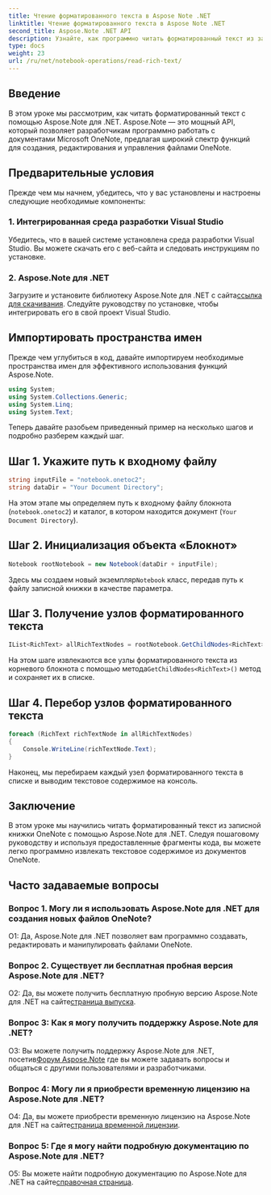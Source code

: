```yaml
---
title: Чтение форматированного текста в Aspose Note .NET
linktitle: Чтение форматированного текста в Aspose Note .NET
second_title: Aspose.Note .NET API
description: Узнайте, как программно читать форматированный текст из записных книжек OneNote с помощью Aspose.Note для .NET. Следуйте нашему пошаговому руководству для легкой интеграции.
type: docs
weight: 23
url: /ru/net/notebook-operations/read-rich-text/
---
```

## Введение

В этом уроке мы рассмотрим, как читать форматированный текст с помощью Aspose.Note для .NET. Aspose.Note — это мощный API, который позволяет разработчикам программно работать с документами Microsoft OneNote, предлагая широкий спектр функций для создания, редактирования и управления файлами OneNote.

## Предварительные условия

Прежде чем мы начнем, убедитесь, что у вас установлены и настроены следующие необходимые компоненты:

### 1. Интегрированная среда разработки Visual Studio

Убедитесь, что в вашей системе установлена среда разработки Visual Studio. Вы можете скачать его с веб-сайта и следовать инструкциям по установке.

### 2. Aspose.Note для .NET

 Загрузите и установите библиотеку Aspose.Note для .NET с сайта[ссылка для скачивания](https://releases.aspose.com/note/net/). Следуйте руководству по установке, чтобы интегрировать его в свой проект Visual Studio.

## Импортировать пространства имен

Прежде чем углубиться в код, давайте импортируем необходимые пространства имен для эффективного использования функций Aspose.Note.

```csharp
using System;
using System.Collections.Generic;
using System.Linq;
using System.Text;
```

Теперь давайте разобьем приведенный пример на несколько шагов и подробно разберем каждый шаг.

## Шаг 1. Укажите путь к входному файлу

```csharp
string inputFile = "notebook.onetoc2";
string dataDir = "Your Document Directory";
```

На этом этапе мы определяем путь к входному файлу блокнота (`notebook.onetoc2`) и каталог, в котором находится документ (`Your Document Directory`).

## Шаг 2. Инициализация объекта «Блокнот»

```csharp
Notebook rootNotebook = new Notebook(dataDir + inputFile);
```

 Здесь мы создаем новый экземпляр`Notebook` класс, передав путь к файлу записной книжки в качестве параметра.

## Шаг 3. Получение узлов форматированного текста

```csharp
IList<RichText> allRichTextNodes = rootNotebook.GetChildNodes<RichText>();
```

 На этом шаге извлекаются все узлы форматированного текста из корневого блокнота с помощью метода`GetChildNodes<RichText>()` метод и сохраняет их в списке.

## Шаг 4. Перебор узлов форматированного текста

```csharp
foreach (RichText richTextNode in allRichTextNodes)
{
    Console.WriteLine(richTextNode.Text);
}
```

Наконец, мы перебираем каждый узел форматированного текста в списке и выводим текстовое содержимое на консоль.

## Заключение

В этом уроке мы научились читать форматированный текст из записной книжки OneNote с помощью Aspose.Note для .NET. Следуя пошаговому руководству и используя предоставленные фрагменты кода, вы можете легко программно извлекать текстовое содержимое из документов OneNote.

## Часто задаваемые вопросы

### Вопрос 1. Могу ли я использовать Aspose.Note для .NET для создания новых файлов OneNote?

О1: Да, Aspose.Note для .NET позволяет вам программно создавать, редактировать и манипулировать файлами OneNote.

### Вопрос 2. Существует ли бесплатная пробная версия Aspose.Note для .NET?

О2: Да, вы можете получить бесплатную пробную версию Aspose.Note для .NET на сайте[страница выпуска](https://releases.aspose.com/).

### Вопрос 3: Как я могу получить поддержку Aspose.Note для .NET?

 О3: Вы можете получить поддержку Aspose.Note для .NET, посетив[Форум Aspose.Note](https://forum.aspose.com/c/note/28) где вы можете задавать вопросы и общаться с другими пользователями и разработчиками.

### Вопрос 4: Могу ли я приобрести временную лицензию на Aspose.Note для .NET?

 О4: Да, вы можете приобрести временную лицензию на Aspose.Note для .NET на сайте[страница временной лицензии](https://purchase.aspose.com/temporary-license/).

### Вопрос 5: Где я могу найти подробную документацию по Aspose.Note для .NET?

 О5: Вы можете найти подробную документацию по Aspose.Note для .NET на сайте[справочная страница](https://reference.aspose.com/note/net/).